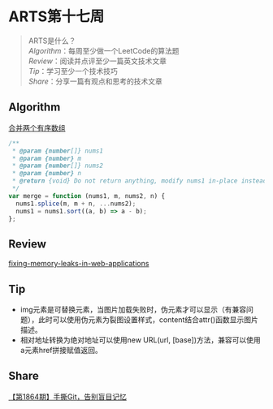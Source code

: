 # ARTS第十七周

> ARTS是什么？  
  *Algorithm*：每周至少做一个LeetCode的算法题  
  *Review*：阅读并点评至少一篇英文技术文章  
  *Tip*：学习至少一个技术技巧  
  *Share*：分享一篇有观点和思考的技术文章  

## Algorithm

[合并两个有序数组](https://leetcode-cn.com/problems/merge-sorted-array/)

```js
/**
 * @param {number[]} nums1
 * @param {number} m
 * @param {number[]} nums2
 * @param {number} n
 * @return {void} Do not return anything, modify nums1 in-place instead.
 */
var merge = function (nums1, m, nums2, n) {
  nums1.splice(m, m + n, ...nums2);
  nums1 = nums1.sort((a, b) => a - b);
};
```

## Review

[fixing-memory-leaks-in-web-applications](https://nolanlawson.com/2020/02/19/fixing-memory-leaks-in-web-applications/)

## Tip

- img元素是可替换元素，当图片加载失败时，伪元素才可以显示（有兼容问题），此时可以使用伪元素为裂图设置样式，content结合attr()函数显示图片描述。
- 相对地址转换为绝对地址可以使用new URL(url, [base])方法，兼容可以使用a元素href拼接赋值返回。

## Share

[【第1864期】手撕Git，告别盲目记忆](https://mp.weixin.qq.com/s?__biz=MjM5MTA1MjAxMQ==&mid=2651235750&idx=1&sn=bdc3d6938b34638c3868d3c69e763f8b&chksm=bd497c228a3ef53478d4c6e9cf3f266f684dc76525917674d0bfa91d50e757837e7545480492&mpshare=1&scene=23)
